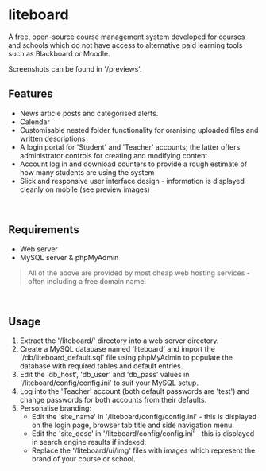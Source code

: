 # liteboard
A free, open-source course management system developed for courses and schools which do not have access to alternative paid learning tools such as Blackboard or Moodle.

Screenshots can be found in '/previews'.

## Features
* News article posts and categorised alerts.
* Calendar
* Customisable nested folder functionality for oranising uploaded files and written descriptions
* A login portal for 'Student' and 'Teacher' accounts; the latter offers administrator controls for creating and modifying content
* Account log in and download counters to provide a rough estimate of how many students are using the system
* Slick and responsive user interface design - information is displayed cleanly on mobile (see preview images)

<br>

## Requirements
* Web server
* MySQL server & phpMyAdmin
> All of the above are provided by most cheap web hosting services - often including a free domain name!

<br>

## Usage
1. Extract the '/liteboard/' directory into a web server directory.
1. Create a MySQL database named 'liteboard' and import the '/db/liteboard_default.sql' file using phpMyAdmin to populate the database with required tables and default entries.
1. Edit the 'db_host', 'db_user' and 'db_pass' values in '/liteboard/config/config.ini' to suit your MySQL setup.
1. Log into the 'Teacher' account (both default passwords are 'test') and change passwords for both accounts from their defaults.
1. Personalise branding:
	* Edit the 'site_name' in '/liteboard/config/config.ini' - this is displayed on the login page, browser tab title and side navigation menu.
	* Edit the 'site_desc' in '/liteboard/config/config.ini' - this is displayed in search engine results if indexed.
	* Replace the '/liteboard/ui/img' files with images which represent the brand of your course or school.
